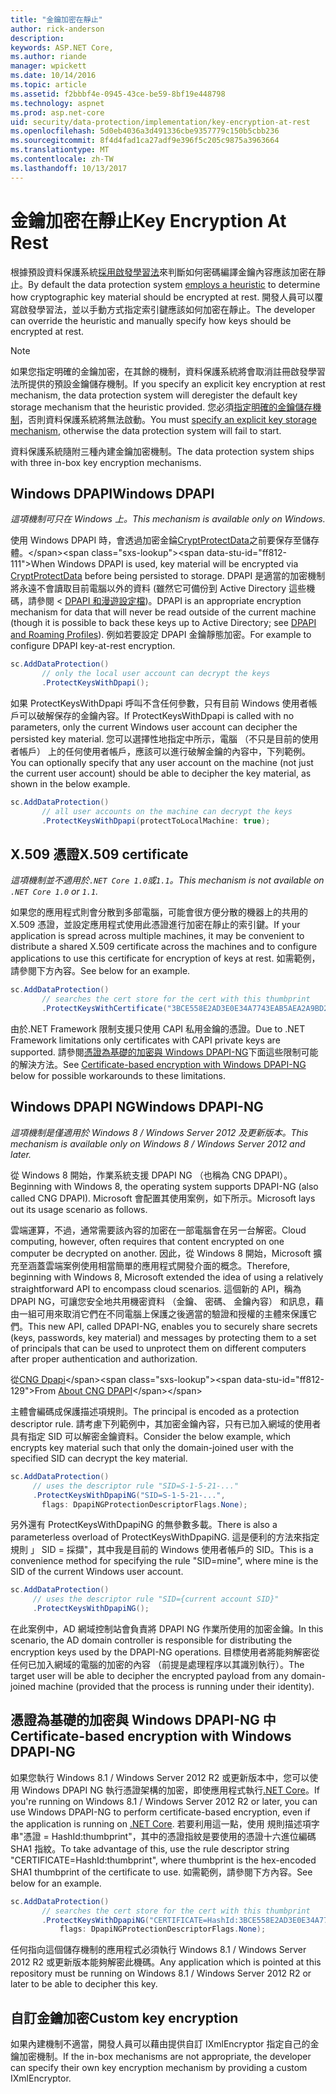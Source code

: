 ```yaml
---
title: "金鑰加密在靜止"
author: rick-anderson
description: 
keywords: ASP.NET Core,
ms.author: riande
manager: wpickett
ms.date: 10/14/2016
ms.topic: article
ms.assetid: f2bbbf4e-0945-43ce-be59-8bf19e448798
ms.technology: aspnet
ms.prod: asp.net-core
uid: security/data-protection/implementation/key-encryption-at-rest
ms.openlocfilehash: 5d0eb4036a3d491336cbe9357779c150b5cbb236
ms.sourcegitcommit: 8f4d4fad1ca27adf9e396f5c205c9875a3963664
ms.translationtype: MT
ms.contentlocale: zh-TW
ms.lasthandoff: 10/13/2017
---
```

# <a name="key-encryption-at-rest"></a><span data-ttu-id="ff812-103">金鑰加密在靜止</span><span class="sxs-lookup"><span data-stu-id="ff812-103">Key Encryption At Rest</span></span>

<a name="data-protection-implementation-key-encryption-at-rest"></a>

<span data-ttu-id="ff812-104">根據預設資料保護系統[採用啟發學習法](../configuration/default-settings.md#data-protection-default-settings)來判斷如何密碼編譯金鑰內容應該加密在靜止。</span><span class="sxs-lookup"><span data-stu-id="ff812-104">By default the data protection system [employs a heuristic](../configuration/default-settings.md#data-protection-default-settings) to determine how cryptographic key material should be encrypted at rest.</span></span> <span data-ttu-id="ff812-105">開發人員可以覆寫啟發學習法，並以手動方式指定索引鍵應該如何加密在靜止。</span><span class="sxs-lookup"><span data-stu-id="ff812-105">The developer can override the heuristic and manually specify how keys should be encrypted at rest.</span></span>

> [!NOTE]
> <span data-ttu-id="ff812-106">如果您指定明確的金鑰加密，在其餘的機制，資料保護系統將會取消註冊啟發學習法所提供的預設金鑰儲存機制。</span><span class="sxs-lookup"><span data-stu-id="ff812-106">If you specify an explicit key encryption at rest mechanism, the data protection system will deregister the default key storage mechanism that the heuristic provided.</span></span> <span data-ttu-id="ff812-107">您必須[指定明確的金鑰儲存機制](key-storage-providers.md#data-protection-implementation-key-storage-providers)，否則資料保護系統將無法啟動。</span><span class="sxs-lookup"><span data-stu-id="ff812-107">You must [specify an explicit key storage mechanism](key-storage-providers.md#data-protection-implementation-key-storage-providers), otherwise the data protection system will fail to start.</span></span>

<a name="data-protection-implementation-key-encryption-at-rest-providers"></a>

<span data-ttu-id="ff812-108">資料保護系統隨附三種內建金鑰加密機制。</span><span class="sxs-lookup"><span data-stu-id="ff812-108">The data protection system ships with three in-box key encryption mechanisms.</span></span>

## <a name="windows-dpapi"></a><span data-ttu-id="ff812-109">Windows DPAPI</span><span class="sxs-lookup"><span data-stu-id="ff812-109">Windows DPAPI</span></span>

<span data-ttu-id="ff812-110">*這項機制可只在 Windows 上。*</span><span class="sxs-lookup"><span data-stu-id="ff812-110">*This mechanism is available only on Windows.*</span></span>

<span data-ttu-id="ff812-111">使用 Windows DPAPI 時，會透過加密金錀[CryptProtectData](https://msdn.microsoft.com/library/windows/desktop/aa380261(v=vs.85).aspx)之前要保存至儲存體。</span><span class="sxs-lookup"><span data-stu-id="ff812-111">When Windows DPAPI is used, key material will be encrypted via [CryptProtectData](https://msdn.microsoft.com/library/windows/desktop/aa380261(v=vs.85).aspx) before being persisted to storage.</span></span> <span data-ttu-id="ff812-112">DPAPI 是適當的加密機制將永遠不會讀取目前電腦以外的資料 (雖然它可備份到 Active Directory 這些機碼，請參閱 < [DPAPI 和漫遊設定檔](https://support.microsoft.com/kb/309408/#6))。</span><span class="sxs-lookup"><span data-stu-id="ff812-112">DPAPI is an appropriate encryption mechanism for data that will never be read outside of the current machine (though it is possible to back these keys up to Active Directory; see [DPAPI and Roaming Profiles](https://support.microsoft.com/kb/309408/#6)).</span></span> <span data-ttu-id="ff812-113">例如若要設定 DPAPI 金鑰靜態加密。</span><span class="sxs-lookup"><span data-stu-id="ff812-113">For example to configure DPAPI key-at-rest encryption.</span></span>

```csharp
sc.AddDataProtection()
       // only the local user account can decrypt the keys
       .ProtectKeysWithDpapi();
   ```

<span data-ttu-id="ff812-114">如果 ProtectKeysWithDpapi 呼叫不含任何參數，只有目前 Windows 使用者帳戶可以破解保存的金鑰內容。</span><span class="sxs-lookup"><span data-stu-id="ff812-114">If ProtectKeysWithDpapi is called with no parameters, only the current Windows user account can decipher the persisted key material.</span></span> <span data-ttu-id="ff812-115">您可以選擇性地指定中所示，電腦 （不只是目前的使用者帳戶） 上的任何使用者帳戶，應該可以進行破解金鑰的內容中，下列範例。</span><span class="sxs-lookup"><span data-stu-id="ff812-115">You can optionally specify that any user account on the machine (not just the current user account) should be able to decipher the key material, as shown in the below example.</span></span>

```csharp
sc.AddDataProtection()
       // all user accounts on the machine can decrypt the keys
       .ProtectKeysWithDpapi(protectToLocalMachine: true);
   ```

## <a name="x509-certificate"></a><span data-ttu-id="ff812-116">X.509 憑證</span><span class="sxs-lookup"><span data-stu-id="ff812-116">X.509 certificate</span></span>

<span data-ttu-id="ff812-117">*這項機制並不適用於`.NET Core 1.0`或`1.1`。*</span><span class="sxs-lookup"><span data-stu-id="ff812-117">*This mechanism is not available on `.NET Core 1.0` or `1.1`.*</span></span>

<span data-ttu-id="ff812-118">如果您的應用程式則會分散到多部電腦，可能會很方便分散的機器上的共用的 X.509 憑證，並設定應用程式使用此憑證進行加密在靜止的索引鍵。</span><span class="sxs-lookup"><span data-stu-id="ff812-118">If your application is spread across multiple machines, it may be convenient to distribute a shared X.509 certificate across the machines and to configure applications to use this certificate for encryption of keys at rest.</span></span> <span data-ttu-id="ff812-119">如需範例，請參閱下方內容。</span><span class="sxs-lookup"><span data-stu-id="ff812-119">See below for an example.</span></span>

```csharp
sc.AddDataProtection()
       // searches the cert store for the cert with this thumbprint
       .ProtectKeysWithCertificate("3BCE558E2AD3E0E34A7743EAB5AEA2A9BD2575A0");
   ```

<span data-ttu-id="ff812-120">由於.NET Framework 限制支援只使用 CAPI 私用金鑰的憑證。</span><span class="sxs-lookup"><span data-stu-id="ff812-120">Due to .NET Framework limitations only certificates with CAPI private keys are supported.</span></span> <span data-ttu-id="ff812-121">請參閱[憑證為基礎的加密與 Windows DPAPI-NG](#data-protection-implementation-key-encryption-at-rest-dpapi-ng)下面這些限制可能的解決方法。</span><span class="sxs-lookup"><span data-stu-id="ff812-121">See [Certificate-based encryption with Windows DPAPI-NG](#data-protection-implementation-key-encryption-at-rest-dpapi-ng) below for possible workarounds to these limitations.</span></span>

<a name="data-protection-implementation-key-encryption-at-rest-dpapi-ng"></a>

## <a name="windows-dpapi-ng"></a><span data-ttu-id="ff812-122">Windows DPAPI NG</span><span class="sxs-lookup"><span data-stu-id="ff812-122">Windows DPAPI-NG</span></span>

<span data-ttu-id="ff812-123">*這項機制是僅適用於 Windows 8 / Windows Server 2012 及更新版本。*</span><span class="sxs-lookup"><span data-stu-id="ff812-123">*This mechanism is available only on Windows 8 / Windows Server 2012 and later.*</span></span>

<span data-ttu-id="ff812-124">從 Windows 8 開始，作業系統支援 DPAPI NG （也稱為 CNG DPAPI）。</span><span class="sxs-lookup"><span data-stu-id="ff812-124">Beginning with Windows 8, the operating system supports DPAPI-NG (also called CNG DPAPI).</span></span> <span data-ttu-id="ff812-125">Microsoft 會配置其使用案例，如下所示。</span><span class="sxs-lookup"><span data-stu-id="ff812-125">Microsoft lays out its usage scenario as follows.</span></span>

   <span data-ttu-id="ff812-126">雲端運算，不過，通常需要該內容的加密在一部電腦會在另一台解密。</span><span class="sxs-lookup"><span data-stu-id="ff812-126">Cloud computing, however, often requires that content encrypted on one computer be decrypted on another.</span></span> <span data-ttu-id="ff812-127">因此，從 Windows 8 開始，Microsoft 擴充至涵蓋雲端案例使用相當簡單的應用程式開發介面的概念。</span><span class="sxs-lookup"><span data-stu-id="ff812-127">Therefore, beginning with Windows 8, Microsoft extended the idea of using a relatively straightforward API to encompass cloud scenarios.</span></span> <span data-ttu-id="ff812-128">這個新的 API，稱為 DPAPI NG，可讓您安全地共用機密資料 （金鑰、 密碼、 金鑰內容） 和訊息，藉由一組可用來取消它們在不同電腦上保護之後適當的驗證和授權的主體來保護它們。</span><span class="sxs-lookup"><span data-stu-id="ff812-128">This new API, called DPAPI-NG, enables you to securely share secrets (keys, passwords, key material) and messages by protecting them to a set of principals that can be used to unprotect them on different computers after proper authentication and authorization.</span></span>

   <span data-ttu-id="ff812-129">從[CNG Dpapi](https://msdn.microsoft.com/library/windows/desktop/hh706794(v=vs.85).aspx)</span><span class="sxs-lookup"><span data-stu-id="ff812-129">From [About CNG DPAPI](https://msdn.microsoft.com/library/windows/desktop/hh706794(v=vs.85).aspx)</span></span>

<span data-ttu-id="ff812-130">主體會編碼成保護描述項規則。</span><span class="sxs-lookup"><span data-stu-id="ff812-130">The principal is encoded as a protection descriptor rule.</span></span> <span data-ttu-id="ff812-131">請考慮下列範例中，其加密金鑰內容，只有已加入網域的使用者具有指定 SID 可以解密金鑰資料。</span><span class="sxs-lookup"><span data-stu-id="ff812-131">Consider the below example, which encrypts key material such that only the domain-joined user with the specified SID can decrypt the key material.</span></span>

```csharp
sc.AddDataProtection()
     // uses the descriptor rule "SID=S-1-5-21-..."
     .ProtectKeysWithDpapiNG("SID=S-1-5-21-...",
       flags: DpapiNGProtectionDescriptorFlags.None);
   ```

<span data-ttu-id="ff812-132">另外還有 ProtectKeysWithDpapiNG 的無參數多載。</span><span class="sxs-lookup"><span data-stu-id="ff812-132">There is also a parameterless overload of ProtectKeysWithDpapiNG.</span></span> <span data-ttu-id="ff812-133">這是便利的方法來指定規則 」 SID = 採擷"，其中我是目前的 Windows 使用者帳戶的 SID。</span><span class="sxs-lookup"><span data-stu-id="ff812-133">This is a convenience method for specifying the rule "SID=mine", where mine is the SID of the current Windows user account.</span></span>

```csharp
sc.AddDataProtection()
     // uses the descriptor rule "SID={current account SID}"
     .ProtectKeysWithDpapiNG();
   ```

<span data-ttu-id="ff812-134">在此案例中，AD 網域控制站會負責將 DPAPI NG 作業所使用的加密金鑰。</span><span class="sxs-lookup"><span data-stu-id="ff812-134">In this scenario, the AD domain controller is responsible for distributing the encryption keys used by the DPAPI-NG operations.</span></span> <span data-ttu-id="ff812-135">目標使用者將能夠解密從任何已加入網域的電腦的加密的內容 （前提是處理程序以其識別執行）。</span><span class="sxs-lookup"><span data-stu-id="ff812-135">The target user will be able to decipher the encrypted payload from any domain-joined machine (provided that the process is running under their identity).</span></span>

## <a name="certificate-based-encryption-with-windows-dpapi-ng"></a><span data-ttu-id="ff812-136">憑證為基礎的加密與 Windows DPAPI-NG 中</span><span class="sxs-lookup"><span data-stu-id="ff812-136">Certificate-based encryption with Windows DPAPI-NG</span></span>

<span data-ttu-id="ff812-137">如果您執行 Windows 8.1 / Windows Server 2012 R2 或更新版本中，您可以使用 Windows DPAPI NG 執行憑證架構的加密，即使應用程式執行[.NET Core](https://www.microsoft.com/net/core)。</span><span class="sxs-lookup"><span data-stu-id="ff812-137">If you're running on Windows 8.1 / Windows Server 2012 R2 or later, you can use Windows DPAPI-NG to perform certificate-based encryption, even if the application is running on [.NET Core](https://www.microsoft.com/net/core).</span></span> <span data-ttu-id="ff812-138">若要利用這一點，使用 規則描述項字串"憑證 = HashId:thumbprint"，其中的憑證指紋是要使用的憑證十六進位編碼 SHA1 指紋。</span><span class="sxs-lookup"><span data-stu-id="ff812-138">To take advantage of this, use the rule descriptor string "CERTIFICATE=HashId:thumbprint", where thumbprint is the hex-encoded SHA1 thumbprint of the certificate to use.</span></span> <span data-ttu-id="ff812-139">如需範例，請參閱下方內容。</span><span class="sxs-lookup"><span data-stu-id="ff812-139">See below for an example.</span></span>

```csharp
sc.AddDataProtection()
       // searches the cert store for the cert with this thumbprint
       .ProtectKeysWithDpapiNG("CERTIFICATE=HashId:3BCE558E2AD3E0E34A7743EAB5AEA2A9BD2575A0",
           flags: DpapiNGProtectionDescriptorFlags.None);
   ```

<span data-ttu-id="ff812-140">任何指向這個儲存機制的應用程式必須執行 Windows 8.1 / Windows Server 2012 R2 或更新版本能夠解密此機碼。</span><span class="sxs-lookup"><span data-stu-id="ff812-140">Any application which is pointed at this repository must be running on Windows 8.1 / Windows Server 2012 R2 or later to be able to decipher this key.</span></span>

## <a name="custom-key-encryption"></a><span data-ttu-id="ff812-141">自訂金鑰加密</span><span class="sxs-lookup"><span data-stu-id="ff812-141">Custom key encryption</span></span>

<span data-ttu-id="ff812-142">如果內建機制不適當，開發人員可以藉由提供自訂 IXmlEncryptor 指定自己的金鑰加密機制。</span><span class="sxs-lookup"><span data-stu-id="ff812-142">If the in-box mechanisms are not appropriate, the developer can specify their own key encryption mechanism by providing a custom IXmlEncryptor.</span></span>
